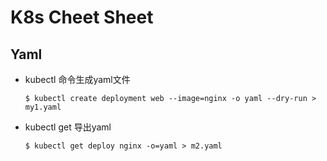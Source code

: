 # K8s Cheet Sheet

## Yaml
- kubectl 命令生成yaml文件
    ```
    $ kubectl create deployment web --image=nginx -o yaml --dry-run > my1.yaml
    ```
- kubectl get 导出yaml
    ```
    $ kubectl get deploy nginx -o=yaml > m2.yaml
    ```